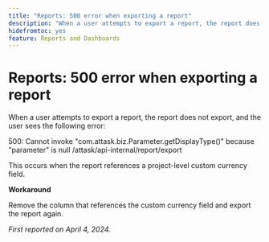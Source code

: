```yaml
---
title: "Reports: 500 error when exporting a report"
description: "When a user attempts to export a report, the report does not export, and the user sees an error. A workaround is available."
hidefromtoc: yes
feature: Reports and Dashboards
---
```


# Reports: 500 error when exporting a report

When a user attempts to export a report, the report does not export, and the user sees the following error:

500: Cannot invoke "com.attask.biz.Parameter.getDisplayType()" because "parameter" is null /attask/api-internal/report/export

This occurs when the report references a project-level custom currency field.

**Workaround**

Remove the column that references the custom currency field and export the report again.

_First reported on April 4, 2024._

